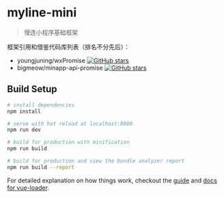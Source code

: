 # myline-mini

> 慢连小程序基础框架

框架引用和借鉴代码库列表（排名不分先后）：

- youngjuning/wxPromise [![GitHub stars](https://img.shields.io/github/stars/youngjuning/wxPromise.svg?style=social&label=Stars)](https://github.com/youngjuning/wxPromise)
- bigmeow/minapp-api-promise [![GitHub stars](https://img.shields.io/github/stars/bigmeow/minapp-api-promise.svg?style=social&label=Stars)](https://github.com/bigmeow/minapp-api-promise)

## Build Setup

``` bash
# install dependencies
npm install

# serve with hot reload at localhost:8080
npm run dev

# build for production with minification
npm run build

# build for production and view the bundle analyzer report
npm run build --report
```

For detailed explanation on how things work, checkout the [guide](http://vuejs-templates.github.io/webpack/) and [docs for vue-loader](http://vuejs.github.io/vue-loader).
